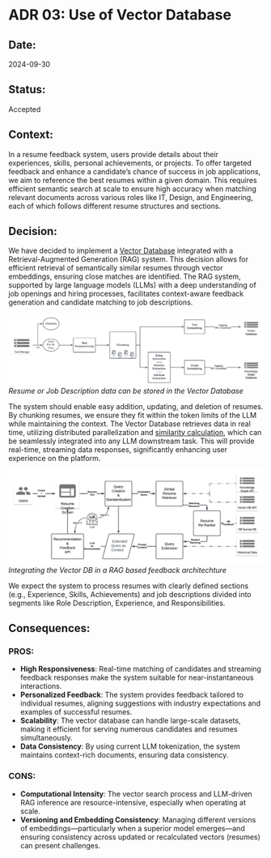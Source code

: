 # ADR 03: Use of Vector Database

## Date:
2024-09-30

## Status:
Accepted

## Context:
In a resume feedback system, users provide details about their experiences, skills, personal achievements, or projects. To offer targeted feedback and enhance a candidate’s chance of success in job applications, we aim to reference the best resumes within a given domain. This requires efficient semantic search at scale to ensure high accuracy when matching relevant documents across various roles like IT, Design, and Engineering, each of which follows different resume structures and sections.

## Decision:

We have decided to implement a [Vector Database](https://doi.org/10.48550/arXiv.2005.11401) integrated with a Retrieval-Augmented Generation (RAG) system. This decision allows for efficient retrieval of semantically similar resumes through vector embeddings, ensuring close matches are identified. The RAG system, supported by large language models (LLMs) with a deep understanding of job openings and hiring processes, facilitates context-aware feedback generation and candidate matching to job descriptions.


![vector-db-data-store.png](images/Kata_ML%20-%20Document%20Storage%20Processing.png)
*Resume or Job Description data can be stored in the Vector Database*


The system should enable easy addition, updating, and deletion of resumes. By chunking resumes, we ensure they fit within the token limits of the LLM while maintaining the context. The Vector Database retrieves data in real time, utilizing distributed parallelization and [similarity calculation](https://dl.acm.org/doi/10.5555/645925.671516), which can be seamlessly integrated into any LLM downstream task. This will provide real-time, streaming data responses, significantly enhancing user experience on the platform.

![candidate-resume-feedback-item.png](images/Kata_ML%20-%20Resume%20Creation%20Feedback.png)
*Integrating the Vector DB in a RAG based feedback architechture*

We expect the system to process resumes with clearly defined sections (e.g., Experience, Skills, Achievements) and job descriptions divided into segments like Role Description, Experience, and Responsibilities.


## Consequences:
### PROS:

- **High Responsiveness**: Real-time matching of candidates and streaming feedback responses make the system suitable for near-instantaneous interactions.
- **Personalized Feedback**: The system provides feedback tailored to individual resumes, aligning suggestions with industry expectations and examples of successful resumes.
- **Scalability**: The vector database can handle large-scale datasets, making it efficient for serving numerous candidates and resumes simultaneously.
- **Data Consistency**: By using current LLM tokenization, the system maintains context-rich documents, ensuring data consistency.

### CONS:
- **Computational Intensity**: The vector search process and LLM-driven RAG inference are resource-intensive, especially when operating at scale.
- **Versioning and Embedding Consistency**: Managing different versions of embeddings—particularly when a superior model emerges—and ensuring consistency across updated or recalculated vectors (resumes) can present challenges.
